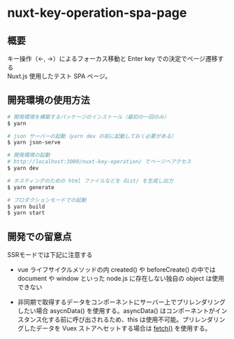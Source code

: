 # nuxt-key-operation-spa-page

## 概要

キー操作（←, →）によるフォーカス移動と Enter key での決定でページ遷移する  
Nuxt.js 使用したテスト SPA ページ。

## 開発環境の使用方法

``` bash
# 開発環境を構築するパッケージのインストール（最初の一回のみ）
$ yarn

# json サーバーの起動（yarn dev の前に起動しておく必要がある）
$ yarn json-serve

# 開発環境の起動
# http://localhost:3000/nuxt-key-operation/ でページヘアクセス
$ yarn dev

# ホスティングのための html ファイルなどを dist/ を生成し出力
$ yarn generate

# プロダクションモードでの起動
$ yarn build
$ yarn start
```

## 開発での留意点

SSRモードでは下記に注意する

* vue ライフサイクルメソッドの内 created() や beforeCreate() の中ではdocument や window といった node.js に存在しない独自の object は使用できない

* 非同期で取得するデータをコンポーネントにサーバー上でプリレンダリングしたい場合 asycnData() を使用する。asyncData() はコンポーネントがインスタンス化する前に呼び出されるため、this は使用不可能。プリレンダリングしたデータを Vuex ストアへセットする場合は [fetch()](https://ja.nuxtjs.org/api/pages-fetch/) を使用する。
